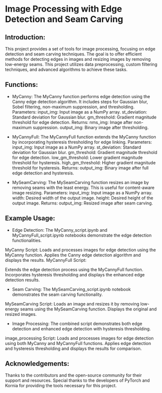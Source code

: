 # Image Processing with Edge Detection and Seam Carving

## Introduction:

This project provides a set of tools for image processing, focusing on edge detection and seam carving techniques. The goal is to offer efficient methods for detecting edges in images and resizing images by removing low-energy seams. This project utilizes data preprocessing, custom filtering techniques, and advanced algorithms to achieve these tasks.

## Functions:

- MyCanny: The MyCanny function performs edge detection using the Canny edge detection algorithm. It includes steps for Gaussian blur, Sobel filtering, non-maximum suppression, and thresholding.
Parameters:
input_img: Input image as a NumPy array.
st_deviation: Standard deviation for Gaussian blur.
gm_threshold: Gradient magnitude threshold for edge detection.
Returns:
nms_img: Image after non-maximum suppression.
output_img: Binary image after thresholding.

- MyCannyFull: The MyCannyFull function extends the MyCanny function by incorporating hysteresis thresholding for edge linking.
Parameters:
input_img: Input image as a NumPy array.
st_deviation: Standard deviation for Gaussian blur.
gm_threshold: Gradient magnitude threshold for edge detection.
low_gm_threshold: Lower gradient magnitude threshold for hysteresis.
high_gm_threshold: Higher gradient magnitude threshold for hysteresis.
Returns:
output_img: Binary image after full edge detection and hysteresis.

- MySeamCarving: The MySeamCarving function resizes an image by removing seams with the least energy. This is useful for content-aware image resizing.
Parameters:
input_img: Input image as a NumPy array.
width: Desired width of the output image.
height: Desired height of the output image.
Returns:
output_img: Resized image after seam carving.

## Example Usage:

- Edge Detection:
The MyCanny_script.ipynb and MyCannyFull_script.ipynb notebooks demonstrate the edge detection functionalities.

MyCanny Script:
Loads and processes images for edge detection using the MyCanny function.
Applies the Canny edge detection algorithm and displays the results.
MyCannyFull Script:

Extends the edge detection process using the MyCannyFull function.
Incorporates hysteresis thresholding and displays the enhanced edge detection results.

- Seam Carving:
The MySeamCarving_script.ipynb notebook demonstrates the seam carving functionality.

MySeamCarving Script:
Loads an image and resizes it by removing low-energy seams using the MySeamCarving function.
Displays the original and resized images.

- Image Processing:
The combined script demonstrates both edge detection and enhanced edge detection with hysteresis thresholding.

image_processing Script:
Loads and processes images for edge detection using both MyCanny and MyCannyFull functions.
Applies edge detection and hysteresis thresholding and displays the results for comparison.

## Acknowledgements:

Thanks to the contributors and the open-source community for their support and resources. Special thanks to the developers of PyTorch and Kornia for providing the tools necessary for this project.
